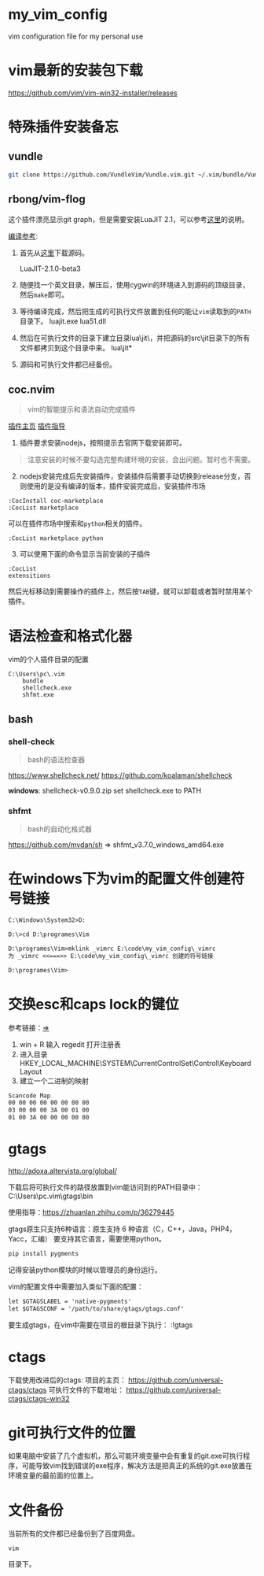 # my_vim_config
vim configuration file for my personal use


# vim最新的安装包下载


https://github.com/vim/vim-win32-installer/releases

# 特殊插件安装备忘

## vundle

```bash
git clone https://github.com/VundleVim/Vundle.vim.git ~/.vim/bundle/Vundle.vim
```
## rbong/vim-flog

这个插件漂亮显示git graph，但是需要安装LuaJIT 2.1，可以参考[这里](https://github.com/rbong/vim-flog)的说明。

[编译参考](https://luajit.org/install.html):

1. 首先从[这里](https://luajit.org/download.html)下载源码。

    LuaJIT-2.1.0-beta3

2. 随便找一个英文目录，解压后，使用cygwin的环境进入到源码的顶级目录，然后`make`即可。
3. 等待编译完成，然后把生成的可执行文件放置到任何的能让`vim`读取到的`PATH`目录下。
   luajit.exe
   lua51.dll
4. 然后在可执行文件的目录下建立目录lua\jit\，并把源码的src\jit目录下的所有文件都拷贝到这个目录中来。
   lua\jit\*
5. 源码和可执行文件都已经备份。

## coc.nvim

>vim的智能提示和语法自动完成插件

[插件主页](https://github.com/neoclide/coc.nvim)
[插件指导](https://segmentfault.com/a/1190000040291763)

1. 插件要求安装nodejs，按照提示去官网下载安装即可。

>注意安装的时候不要勾选完整构建环境的安装，会出问题。暂时也不需要。

2. nodejs安装完成后先安装插件，安装插件后需要手动切换到release分支，否则使用的是没有编译的版本，插件安装完成后，安装插件市场

```
:CocInstall coc-marketplace
:CocList marketplace
```

可以在插件市场中搜索和`python`相关的插件。

```
:CocList marketplace python
```

3. 可以使用下面的命令显示当前安装的子插件
   
```
:CocList
extensitions
```

然后光标移动到需要操作的插件上，然后按`TAB`键，就可以卸载或者暂时禁用某个插件。




# 语法检查和格式化器

vim的个人插件目录的配置
```
C:\Users\pc\.vim
    bundle
    shellcheck.exe
    shfmt.exe
```

## bash
### shell-check
>bash的语法检查器

https://www.shellcheck.net/
https://github.com/koalaman/shellcheck


**windows**: shellcheck-v0.9.0.zip
set shellcheck.exe to PATH

### shfmt
>bash的自动化格式器

https://github.com/mvdan/sh => shfmt_v3.7.0_windows_amd64.exe




# 在windows下为vim的配置文件创建符号链接
```txt
C:\Windows\System32>D:

D:\>cd D:\programes\Vim

D:\programes\Vim>mklink _vimrc E:\code\my_vim_config\_vimrc
为 _vimrc <<===>> E:\code\my_vim_config\_vimrc 创建的符号链接

D:\programes\Vim>
```

# 交换esc和caps lock的键位

参考链接：[=>](https://cloud.tencent.com/developer/article/1748870)

1. win + R 输入 regedit 打开注册表
2. 进入目录 HKEY_LOCAL_MACHINE\SYSTEM\CurrentControlSet\Control\Keyboard Layout
3. 建立一个二进制的映射
```txt
Scancode Map
00 00 00 00 00 00 00 00
03 00 00 00 3A 00 01 00
01 00 3A 00 00 00 00 00
```

# gtags

http://adoxa.altervista.org/global/

下载后将可执行文件的路径放置到vim能访问到的PATH目录中：C:\Users\pc\.vim\gtags\bin

使用指导：https://zhuanlan.zhihu.com/p/36279445

gtags原生只支持6种语言：原生支持 6 种语言（C，C++，Java，PHP4，Yacc，汇编）
要支持其它语言，需要使用python。

```bash
pip install pygments
```

记得安装python模块的时候以管理员的身份运行。

vim的配置文件中需要加入类似下面的配置：
```txt
let $GTAGSLABEL = 'native-pygments'
let $GTAGSCONF = '/path/to/share/gtags/gtags.conf'
```

要生成gtags，在vim中需要在项目的根目录下执行：
:!gtags



# ctags

下载使用改进后的ctags: 
项目的主页：
https://github.com/universal-ctags/ctags
可执行文件的下载地址：
https://github.com/universal-ctags/ctags-win32


# git可执行文件的位置

如果电脑中安装了几个虚拟机，那么可能环境变量中会有重复的git.exe可执行程序，可能导致vim找到错误的exe程序，解决方法是把真正的系统的git.exe放置在环境变量的最前面的位置上。

# 文件备份

当前所有的文件都已经备份到了百度网盘。

```
vim
```
目录下。

